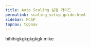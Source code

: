 ```yaml
---
title: Auto Scaling 설정 가이드
permalink: scaling_setup_guide.html
sidebar: PCSP
topnav: topnav
---
```


hihihigkgkgkgkgk
mike